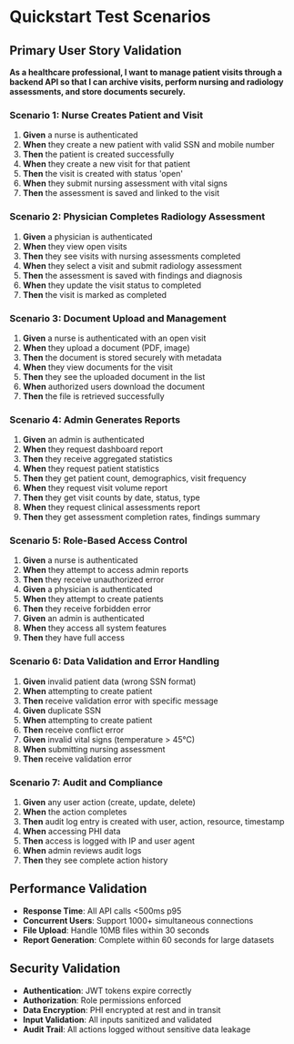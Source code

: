 # Quickstart Test Scenarios

## Primary User Story Validation
**As a healthcare professional, I want to manage patient visits through a backend API so that I can archive visits, perform nursing and radiology assessments, and store documents securely.**

### Scenario 1: Nurse Creates Patient and Visit
1. **Given** a nurse is authenticated
2. **When** they create a new patient with valid SSN and mobile number
3. **Then** the patient is created successfully
4. **When** they create a new visit for that patient
5. **Then** the visit is created with status 'open'
6. **When** they submit nursing assessment with vital signs
7. **Then** the assessment is saved and linked to the visit

### Scenario 2: Physician Completes Radiology Assessment
1. **Given** a physician is authenticated
2. **When** they view open visits
3. **Then** they see visits with nursing assessments completed
4. **When** they select a visit and submit radiology assessment
5. **Then** the assessment is saved with findings and diagnosis
6. **When** they update the visit status to completed
7. **Then** the visit is marked as completed

### Scenario 3: Document Upload and Management
1. **Given** a nurse is authenticated with an open visit
2. **When** they upload a document (PDF, image)
3. **Then** the document is stored securely with metadata
4. **When** they view documents for the visit
5. **Then** they see the uploaded document in the list
6. **When** authorized users download the document
7. **Then** the file is retrieved successfully

### Scenario 4: Admin Generates Reports
1. **Given** an admin is authenticated
2. **When** they request dashboard report
3. **Then** they receive aggregated statistics
4. **When** they request patient statistics
5. **Then** they get patient count, demographics, visit frequency
6. **When** they request visit volume report
7. **Then** they get visit counts by date, status, type
8. **When** they request clinical assessments report
9. **Then** they get assessment completion rates, findings summary

### Scenario 5: Role-Based Access Control
1. **Given** a nurse is authenticated
2. **When** they attempt to access admin reports
3. **Then** they receive unauthorized error
4. **Given** a physician is authenticated
5. **When** they attempt to create patients
6. **Then** they receive forbidden error
7. **Given** an admin is authenticated
8. **When** they access all system features
9. **Then** they have full access

### Scenario 6: Data Validation and Error Handling
1. **Given** invalid patient data (wrong SSN format)
2. **When** attempting to create patient
3. **Then** receive validation error with specific message
4. **Given** duplicate SSN
5. **When** attempting to create patient
6. **Then** receive conflict error
7. **Given** invalid vital signs (temperature > 45°C)
8. **When** submitting nursing assessment
9. **Then** receive validation error

### Scenario 7: Audit and Compliance
1. **Given** any user action (create, update, delete)
2. **When** the action completes
3. **Then** audit log entry is created with user, action, resource, timestamp
4. **When** accessing PHI data
5. **Then** access is logged with IP and user agent
6. **When** admin reviews audit logs
7. **Then** they see complete action history

## Performance Validation
- **Response Time**: All API calls <500ms p95
- **Concurrent Users**: Support 1000+ simultaneous connections
- **File Upload**: Handle 10MB files within 30 seconds
- **Report Generation**: Complete within 60 seconds for large datasets

## Security Validation
- **Authentication**: JWT tokens expire correctly
- **Authorization**: Role permissions enforced
- **Data Encryption**: PHI encrypted at rest and in transit
- **Input Validation**: All inputs sanitized and validated
- **Audit Trail**: All actions logged without sensitive data leakage
